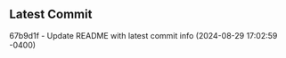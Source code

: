 
## Latest Commit
67b9d1f - Update README with latest commit info (2024-08-29 17:02:59 -0400) <Yunxi-Zhou>
